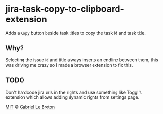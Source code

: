 # jira-task-copy-to-clipboard-extension

Adds a `Copy` button beside task titles to copy the task id and task title.

## Why?

Selecting the issue id and title always inserts an endline between them, this was driving me crazy so I made a browser extension to fix this.

## TODO

Don't hardcode jira urls in the rights and use something like Toggl's extension which allows adding dynamic rights from settings page.

[MIT](LICENSE.md) © [Gabriel Le Breton](https://gableroux.com)

